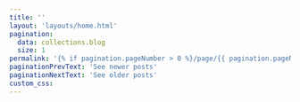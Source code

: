 ```yaml
---
title: ''
layout: 'layouts/home.html'
pagination:
  data: collections.blog
  size: 1
permalink: '{% if pagination.pageNumber > 0 %}/page/{{ pagination.pageNumber }}{% endif %}/index.html'
paginationPrevText: 'See newer posts'
paginationNextText: 'See older posts'
custom_css:
---
```

